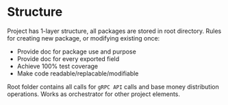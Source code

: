 # Structure

Project has 1-layer structure, all packages are stored in root directory.
Rules for creating new package, or modifying existing once:
- Provide doc for package use and purpose
- Provide doc for every exported field 
- Achieve 100% test coverage
- Make code readable/replacable/modifiable

Root folder contains all calls for `gRPC API` calls and base money distribution operations. Works as orchestrator for other project elements.
